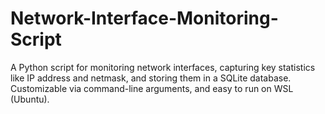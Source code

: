 # Network-Interface-Monitoring-Script
A Python script for monitoring network interfaces, capturing key statistics like IP address and netmask, and storing them in a SQLite database. Customizable via command-line arguments, and easy to run on WSL (Ubuntu).

